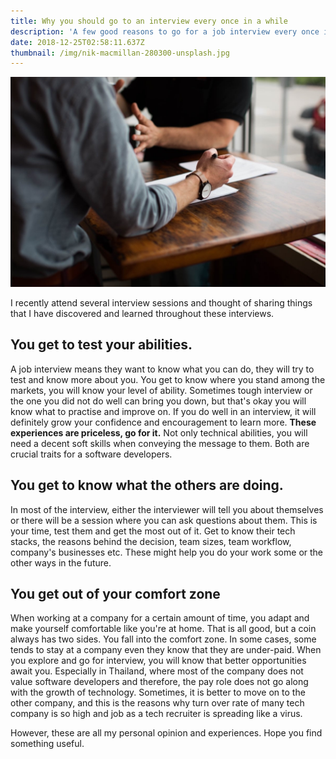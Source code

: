 ```yaml
---
title: Why you should go to an interview every once in a while
description: 'A few good reasons to go for a job interview every once in a while. '
date: 2018-12-25T02:58:11.637Z
thumbnail: /img/nik-macmillan-280300-unsplash.jpg
---
```


![Interviewing](/img/nik-macmillan-280300-unsplash.jpg)

I recently attend several interview sessions and thought of sharing things that I have discovered and learned throughout these interviews.

## You get to test your abilities.

A job interview means they want to know what you can do, they will try to test and know more about you. You get to know where you stand among the markets, you will know your level of ability. Sometimes tough interview or the one you did not do well can bring you down, but that's okay you will know what to practise and improve on. If you do well in an interview, it will definitely grow your confidence and encouragement to learn more. **These experiences are priceless, go for it.** Not only technical abilities, you will need a decent soft skills when conveying the message to them. Both are crucial traits for a software developers.

## You get to know what the others are doing.

In most of the interview, either the interviewer will tell you about themselves or there will be a session where you can ask questions about them. This is your time, test them and get the most out of it. Get to know their tech stacks, the reasons behind the decision, team sizes, team workflow, company's businesses etc. These might help you do your work some or the other ways in the future.

## You get out of your comfort zone

When working at a company for a certain amount of time, you adapt and make yourself comfortable like you're at home. That is all good, but a coin always has two sides. You fall into the comfort zone. In some cases, some tends to stay at a company even they know that they are under-paid. When you explore and go for interview, you will know that better opportunities await you. Especially in Thailand, where most of the company does not value software developers and therefore, the pay role does not go along with the growth of technology. Sometimes, it is better to move on to the other company, and this is the reasons why turn over rate of many tech company is so high and job as a tech recruiter is spreading like a virus.

However, these are all my personal opinion and experiences. Hope you find something useful.

